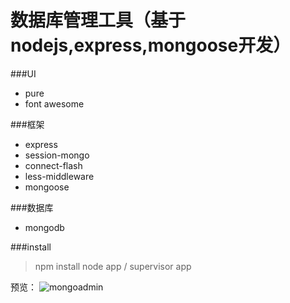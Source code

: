 数据库管理工具（基于nodejs,express,mongoose开发）
=====

###UI

* pure
* font awesome


###框架

* express
* session-mongo
* connect-flash
* less-middleware
* mongoose

###数据库

* mongodb

###install
> npm install
> node app / supervisor app

预览：
![mongoadmin](http://jakeauyeung.qiniudn.com/mongoadmin.png)
